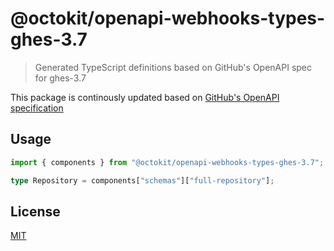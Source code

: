 # @octokit/openapi-webhooks-types-ghes-3.7

> Generated TypeScript definitions based on GitHub's OpenAPI spec for ghes-3.7

This package is continously updated based on [GitHub's OpenAPI specification](https://github.com/github/rest-api-description/)

## Usage

```ts
import { components } from "@octokit/openapi-webhooks-types-ghes-3.7";

type Repository = components["schemas"]["full-repository"];
```

## License

[MIT](LICENSE)
